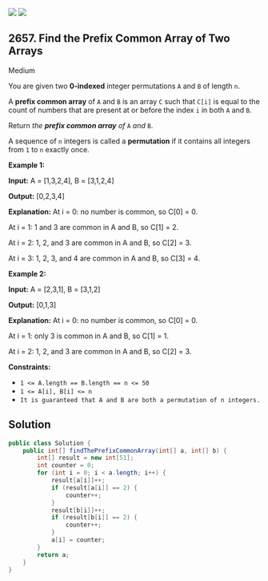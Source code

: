 [![](https://img.shields.io/github/stars/javadev/LeetCode-in-Java?label=Stars&style=flat-square)](https://github.com/javadev/LeetCode-in-Java)
[![](https://img.shields.io/github/forks/javadev/LeetCode-in-Java?label=Fork%20me%20on%20GitHub%20&style=flat-square)](https://github.com/javadev/LeetCode-in-Java/fork)

## 2657\. Find the Prefix Common Array of Two Arrays

Medium

You are given two **0-indexed** integer permutations `A` and `B` of length `n`.

A **prefix common array** of `A` and `B` is an array `C` such that `C[i]` is equal to the count of numbers that are present at or before the index `i` in both `A` and `B`.

Return _the **prefix common array** of_ `A` _and_ `B`.

A sequence of `n` integers is called a **permutation** if it contains all integers from `1` to `n` exactly once.

**Example 1:**

**Input:** A = [1,3,2,4], B = [3,1,2,4]

**Output:** [0,2,3,4]

**Explanation:** At i = 0: no number is common, so C[0] = 0. 

At i = 1: 1 and 3 are common in A and B, so C[1] = 2. 

At i = 2: 1, 2, and 3 are common in A and B, so C[2] = 3. 

At i = 3: 1, 2, 3, and 4 are common in A and B, so C[3] = 4.

**Example 2:**

**Input:** A = [2,3,1], B = [3,1,2]

**Output:** [0,1,3]

**Explanation:** At i = 0: no number is common, so C[0] = 0. 

At i = 1: only 3 is common in A and B, so C[1] = 1. 

At i = 2: 1, 2, and 3 are common in A and B, so C[2] = 3.

**Constraints:**

*   `1 <= A.length == B.length == n <= 50`
*   `1 <= A[i], B[i] <= n`
*   `It is guaranteed that A and B are both a permutation of n integers.`

## Solution

```java
public class Solution {
    public int[] findThePrefixCommonArray(int[] a, int[] b) {
        int[] result = new int[51];
        int counter = 0;
        for (int i = 0; i < a.length; i++) {
            result[a[i]]++;
            if (result[a[i]] == 2) {
                counter++;
            }
            result[b[i]]++;
            if (result[b[i]] == 2) {
                counter++;
            }
            a[i] = counter;
        }
        return a;
    }
}
```